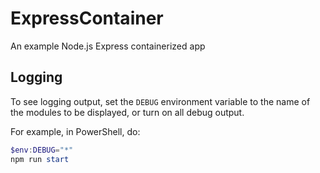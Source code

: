# ExpressContainer

An example Node.js Express containerized app

## Logging

To see logging output, set the `DEBUG` environment variable to the name of the
modules to be displayed, or turn on all debug output.

For example, in PowerShell, do:

```powershell
$env:DEBUG="*"
npm run start
```
